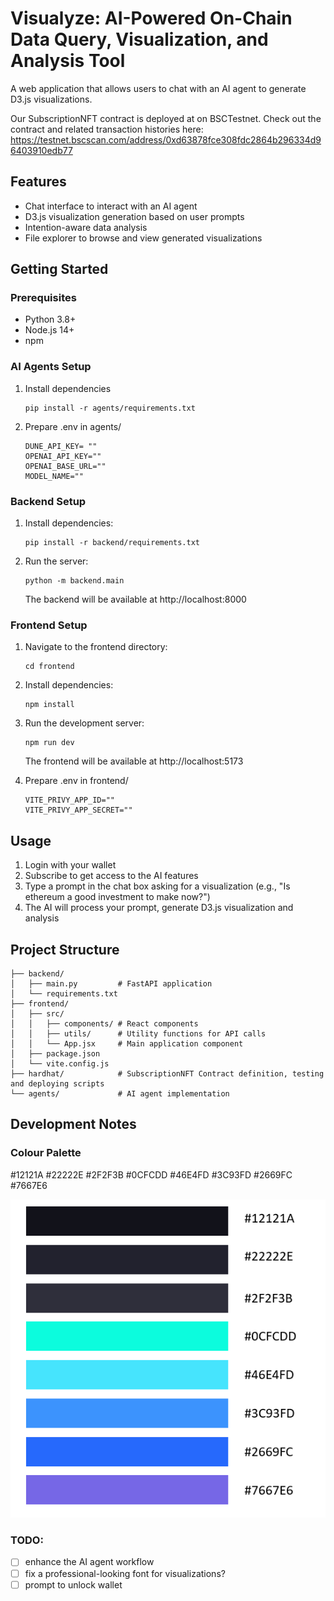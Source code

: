 # Visualyze: AI-Powered On-Chain Data Query, Visualization, and Analysis Tool

A web application that allows users to chat with an AI agent to generate D3.js visualizations.

Our SubscriptionNFT contract is deployed at on BSCTestnet. Check out the contract and related transaction histories here: https://testnet.bscscan.com/address/0xd63878fce308fdc2864b296334d96403910edb77

## Features

- Chat interface to interact with an AI agent
- D3.js visualization generation based on user prompts
- Intention-aware data analysis
- File explorer to browse and view generated visualizations

## Getting Started

### Prerequisites

- Python 3.8+
- Node.js 14+
- npm

### AI Agents Setup

1. Install dependencies
   ```
   pip install -r agents/requirements.txt
   ```

2. Prepare .env in agents/
   ```
   DUNE_API_KEY= ""
   OPENAI_API_KEY=""
   OPENAI_BASE_URL=""
   MODEL_NAME=""
   ```

### Backend Setup

1. Install dependencies:
   ```
   pip install -r backend/requirements.txt
   ```

3. Run the server:
   ```
   python -m backend.main
   ```
   The backend will be available at http://localhost:8000

### Frontend Setup

1. Navigate to the frontend directory:
   ```
   cd frontend
   ```

2. Install dependencies:
   ```
   npm install
   ```

3. Run the development server:
   ```
   npm run dev
   ```
   The frontend will be available at http://localhost:5173

4. Prepare .env in frontend/
   ```
   VITE_PRIVY_APP_ID=""
   VITE_PRIVY_APP_SECRET=""
   ```

## Usage

1. Login with your wallet
2. Subscribe to get access to the AI features
3. Type a prompt in the chat box asking for a visualization (e.g., "Is ethereum a good investment to make now?")
4. The AI will process your prompt, generate D3.js visualization and analysis

## Project Structure

```
├── backend/
│   ├── main.py         # FastAPI application
│   └── requirements.txt
├── frontend/
│   ├── src/
│   │   ├── components/ # React components
│   │   ├── utils/      # Utility functions for API calls
│   │   └── App.jsx     # Main application component
│   ├── package.json
│   └── vite.config.js
├── hardhat/            # SubscriptionNFT Contract definition, testing and deploying scripts
└── agents/             # AI agent implementation
```

## Development Notes

### Colour Palette

#12121A
#22222E
#2F2F3B
#0CFCDD
#46E4FD
#3C93FD
#2669FC
#7667E6

![Moodboard](images/moodboard.png)

### TODO:

- [ ] enhance the AI agent workflow
- [ ] fix a professional-looking font for visualizations?
- [ ] prompt to unlock wallet